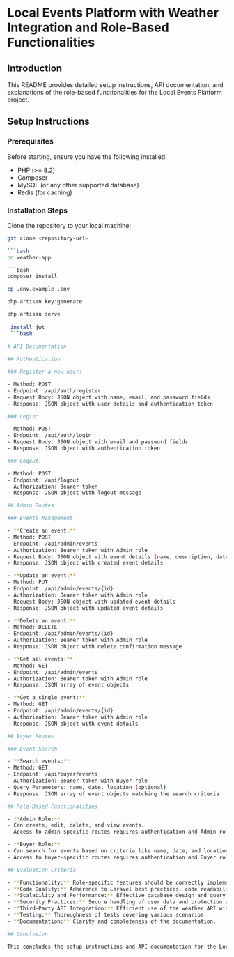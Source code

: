 # Local Events Platform with Weather Integration and Role-Based Functionalities

## Introduction

This README provides detailed setup instructions, API documentation, and explanations of the role-based functionalities for the Local Events Platform project.

## Setup Instructions

### Prerequisites

Before starting, ensure you have the following installed:

- PHP (>= 8.2)
- Composer
- MySQL (or any other supported database)
- Redis (for caching)

### Installation Steps

 Clone the repository to your local machine:

   ```bash
   git clone <repository-url>

   ```bash
   cd weather-app

   ```bash
   composer install

   cp .env.example .env

   php artisan key:generate

   php artisan serve
    
    install jwt
    ```bash
    
   # API Documentation

## Authentication

### Register a new user:

- Method: POST
- Endpoint: /api/auth/register
- Request Body: JSON object with name, email, and password fields
- Response: JSON object with user details and authentication token

### Login:

- Method: POST
- Endpoint: /api/auth/login
- Request Body: JSON object with email and password fields
- Response: JSON object with authentication token

### Logout:

- Method: POST
- Endpoint: /api/logout
- Authorization: Bearer token
- Response: JSON object with logout message

## Admin Routes

### Events Management

- **Create an event:**
  - Method: POST
  - Endpoint: /api/admin/events
  - Authorization: Bearer token with Admin role
  - Request Body: JSON object with event details (name, description, date, location)
  - Response: JSON object with created event details

- **Update an event:**
  - Method: PUT
  - Endpoint: /api/admin/events/{id}
  - Authorization: Bearer token with Admin role
  - Request Body: JSON object with updated event details
  - Response: JSON object with updated event details

- **Delete an event:**
  - Method: DELETE
  - Endpoint: /api/admin/events/{id}
  - Authorization: Bearer token with Admin role
  - Response: JSON object with delete confirmation message

- **Get all events:**
  - Method: GET
  - Endpoint: /api/admin/events
  - Authorization: Bearer token with Admin role
  - Response: JSON array of event objects

- **Get a single event:**
  - Method: GET
  - Endpoint: /api/admin/events/{id}
  - Authorization: Bearer token with Admin role
  - Response: JSON object with event details

## Buyer Routes

### Event Search

- **Search events:**
  - Method: GET
  - Endpoint: /api/buyer/events
  - Authorization: Bearer token with Buyer role
  - Query Parameters: name, date, location (optional)
  - Response: JSON array of event objects matching the search criteria

## Role-Based Functionalities

- **Admin Role:**
  - Can create, edit, delete, and view events.
  - Access to admin-specific routes requires authentication and Admin role.

- **Buyer Role:**
  - Can search for events based on criteria like name, date, and location.
  - Access to buyer-specific routes requires authentication and Buyer role.

## Evaluation Criteria

- **Functionality:** Role-specific features should be correctly implemented and functional.
- **Code Quality:** Adherence to Laravel best practices, code readability, and maintainability.
- **Scalability and Performance:** Effective database design and query optimization.
- **Security Practices:** Secure handling of user data and protection against common vulnerabilities.
- **Third-Party API Integration:** Efficient use of the weather API with proper error handling.
- **Testing:** Thoroughness of tests covering various scenarios.
- **Documentation:** Clarity and completeness of the documentation.

## Conclusion

This concludes the setup instructions and API documentation for the Local Events Platform. If you have any further questions or issues, please don't hesitate to reach out to the project maintainers. Thank you for using our platform!

